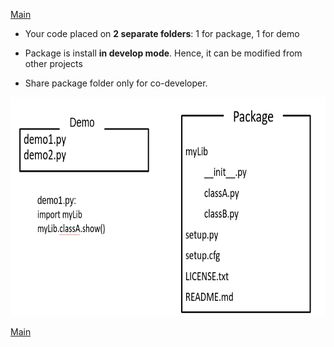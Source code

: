 [Main](../README.md)

- Your code placed on **2 separate folders**: 1 for package, 1 for demo

- Package is install **in develop mode**. Hence, it can be modified from other projects

- Share package folder only for co-developer.


<img src="../images/16.PNG" height="350">


[Main](../README.md)

